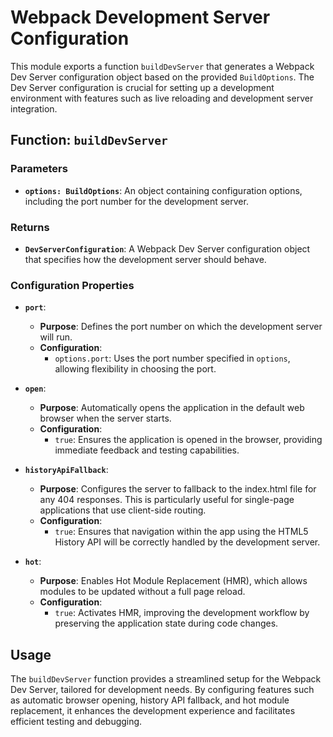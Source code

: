 # Webpack Development Server Configuration

This module exports a function `buildDevServer` that generates a Webpack Dev Server configuration object based on the provided `BuildOptions`. The Dev Server configuration is crucial for setting up a development environment with features such as live reloading and development server integration.

## Function: `buildDevServer`

### Parameters

- **`options: BuildOptions`**: An object containing configuration options, including the port number for the development server.

### Returns

- **`DevServerConfiguration`**: A Webpack Dev Server configuration object that specifies how the development server should behave.

### Configuration Properties

- **`port`**:
    - **Purpose**: Defines the port number on which the development server will run.
    - **Configuration**:
        - `options.port`: Uses the port number specified in `options`, allowing flexibility in choosing the port.

- **`open`**:
    - **Purpose**: Automatically opens the application in the default web browser when the server starts.
    - **Configuration**:
        - `true`: Ensures the application is opened in the browser, providing immediate feedback and testing capabilities.

- **`historyApiFallback`**:
    - **Purpose**: Configures the server to fallback to the index.html file for any 404 responses. This is particularly useful for single-page applications that use client-side routing.
    - **Configuration**:
        - `true`: Ensures that navigation within the app using the HTML5 History API will be correctly handled by the development server.

- **`hot`**:
    - **Purpose**: Enables Hot Module Replacement (HMR), which allows modules to be updated without a full page reload.
    - **Configuration**:
        - `true`: Activates HMR, improving the development workflow by preserving the application state during code changes.

## Usage

The `buildDevServer` function provides a streamlined setup for the Webpack Dev Server, tailored for development needs. By configuring features such as automatic browser opening, history API fallback, and hot module replacement, it enhances the development experience and facilitates efficient testing and debugging.

